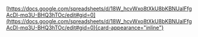 [https://docs.google.com/spreadsheets/d/18W_hcvWxo8tXkU8bKBNUalFfgAcDl-mq3U-BHQ3hTOc/edit#gid=0](https://docs.google.com/spreadsheets/d/18W_hcvWxo8tXkU8bKBNUalFfgAcDl-mq3U-BHQ3hTOc/edit#gid=0){card-appearance="inline"}
